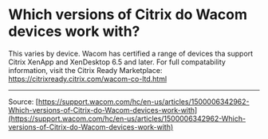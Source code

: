 # Which versions of Citrix do Wacom devices work with?

This varies by device. Wacom has certified a range of devices tha support Citrix XenApp and XenDesktop 6.5 and later. For full compatability information, visit the Citrix Ready Marketplace: https://citrixready.citrix.com/wacom-co-ltd.html

---
Source: [https://support.wacom.com/hc/en-us/articles/1500006342962-Which-versions-of-Citrix-do-Wacom-devices-work-with](https://support.wacom.com/hc/en-us/articles/1500006342962-Which-versions-of-Citrix-do-Wacom-devices-work-with)
